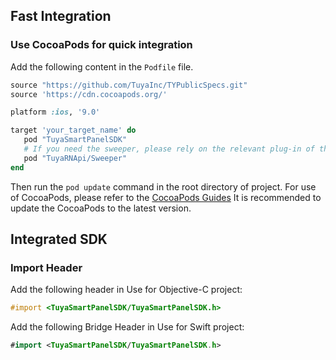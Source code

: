 ## Fast Integration

### Use CocoaPods for quick integration

Add the following content in the `Podfile` file.

```ruby
source "https://github.com/TuyaInc/TYPublicSpecs.git"
source 'https://cdn.cocoapods.org/'

platform :ios, '9.0'

target 'your_target_name' do
   pod "TuyaSmartPanelSDK"
   # If you need the sweeper, please rely on the relevant plug-in of the sweeper
   pod "TuyaRNApi/Sweeper"
end
```

Then run the `pod update` command in the root directory of project.
For use of CocoaPods, please refer to the [CocoaPods Guides](https://guides.cocoapods.org/) It is recommended to update the CocoaPods to the latest version.

## Integrated SDK

### Import Header

Add the following header in Use for Objective-C project:

```objective-c
#import <TuyaSmartPanelSDK/TuyaSmartPanelSDK.h>
```

Add the following Bridge Header in Use for Swift project: 

```swift
#import <TuyaSmartPanelSDK/TuyaSmartPanelSDK.h>
```